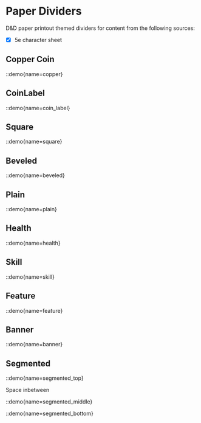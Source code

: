 # Paper Dividers

D&D paper printout themed dividers for content from the following sources:

- [x] 5e character sheet

## Copper Coin

::demo{name=copper}

## CoinLabel

::demo{name=coin_label}

## Square

::demo{name=square}

## Beveled

::demo{name=beveled}

## Plain

::demo{name=plain}

## Health

::demo{name=health}

## Skill

::demo{name=skill}

## Feature

::demo{name=feature}

## Banner

::demo{name=banner}

## Segmented

::demo{name=segmented_top}

Space inbetween

::demo{name=segmented_middle}


::demo{name=segmented_bottom}